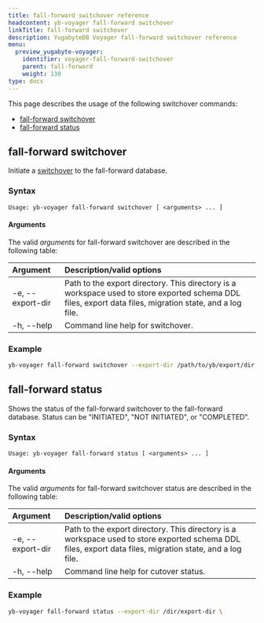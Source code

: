 ```yaml
---
title: fall-forward switchover reference
headcontent: yb-voyager fall-forward switchover
linkTitle: fall-forward switchover
description: YugabyteDB Voyager fall-forward switchover reference
menu:
  preview_yugabyte-voyager:
    identifier: voyager-fall-forward-switchover
    parent: fall-forward
    weight: 130
type: docs
---
```


This page describes the usage of the following switchover commands:

- [fall-forward switchover](#fall-forward-switchover)
- [fall-forward status](#fall-forward-status)

## fall-forward switchover

Initiate a [switchover](../../../migrate/live-fall-forward/#switch-over-to-the-fall-forward-optional) to the fall-forward database.

### Syntax

```text
Usage: yb-voyager fall-forward switchover [ <arguments> ... ]
```

#### Arguments

The valid *arguments* for fall-forward switchover are described in the following table:

| Argument | Description/valid options |
| :------- | :------------------------ |
| -e, --export-dir <path> | Path to the export directory. This directory is a workspace used to store exported schema DDL files, export data files, migration state, and a log file.|
| -h, --help | Command line help for switchover. |

### Example

```sh
yb-voyager fall-forward switchover --export-dir /path/to/yb/export/dir
```

## fall-forward status

Shows the status of the fall-forward switchover to the fall-forward database. Status can be "INITIATED", "NOT INITIATED", or "COMPLETED".

### Syntax

```text
Usage: yb-voyager fall-forward status [ <arguments> ... ]
```

#### Arguments

The valid *arguments* for fall-forward switchover status are described in the following table:

| Argument | Description/valid options |
| :------- | :------------------------ |
| -e, --export-dir <path> | Path to the export directory. This directory is a workspace used to store exported schema DDL files, export data files, migration state, and a log file.|
| -h, --help | Command line help for cutover status. |

### Example

```sh
yb-voyager fall-forward status --export-dir /dir/export-dir \
```

